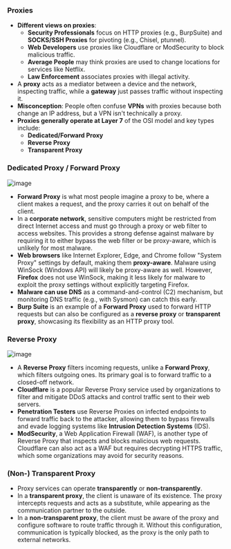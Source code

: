 ### Proxies
- **Different views on proxies**:
    - **Security Professionals** focus on HTTP proxies (e.g., BurpSuite) and **SOCKS/SSH Proxies** for pivoting (e.g., Chisel, ptunnel).
    - **Web Developers** use proxies like Cloudflare or ModSecurity to block malicious traffic.
    - **Average People** may think proxies are used to change locations for services like Netflix.
    - **Law Enforcement** associates proxies with illegal activity.
- A **proxy** acts as a mediator between a device and the network, inspecting traffic, while a **gateway** just passes traffic without inspecting it.
- **Misconception**: People often confuse **VPNs** with proxies because both change an IP address, but a VPN isn't technically a proxy.
- **Proxies generally operate at Layer 7** of the OSI model and key types include:
    - **Dedicated/Forward Proxy**
    - **Reverse Proxy**
    - **Transparent Proxy**



### Dedicated Proxy / Forward Proxy
![image](https://academy.hackthebox.com/storage/modules/34/redesigned/forward_proxy.png)
- **Forward Proxy** is what most people imagine a proxy to be, where a client makes a request, and the proxy carries it out on behalf of the client.
- In a **corporate network**, sensitive computers might be restricted from direct Internet access and must go through a proxy or web filter to access websites. This provides a strong defense against malware by requiring it to either bypass the web filter or be proxy-aware, which is unlikely for most malware.
- **Web browsers** like Internet Explorer, Edge, and Chrome follow "System Proxy" settings by default, making them **proxy-aware**. Malware using WinSock (Windows API) will likely be proxy-aware as well. However, **Firefox** does not use WinSock, making it less likely for malware to exploit the proxy settings without explicitly targeting Firefox.
- **Malware can use DNS** as a command-and-control (C2) mechanism, but monitoring DNS traffic (e.g., with Sysmon) can catch this early.
- **Burp Suite** is an example of a **Forward Proxy** used to forward HTTP requests but can also be configured as a **reverse proxy** or **transparent proxy**, showcasing its flexibility as an HTTP proxy tool.



### Reverse Proxy
![image](https://academy.hackthebox.com/storage/modules/34/redesigned/reverse_proxy.png)
- A **Reverse Proxy** filters incoming requests, unlike a **Forward Proxy**, which filters outgoing ones. Its primary goal is to forward traffic to a closed-off network.
- **Cloudflare** is a popular Reverse Proxy service used by organizations to filter and mitigate DDoS attacks and control traffic sent to their web servers.
- **Penetration Testers** use Reverse Proxies on infected endpoints to forward traffic back to the attacker, allowing them to bypass firewalls and evade logging systems like **Intrusion Detection Systems** (IDS).
- **ModSecurity**, a Web Application Firewall (WAF), is another type of Reverse Proxy that inspects and blocks malicious web requests. Cloudflare can also act as a WAF but requires decrypting HTTPS traffic, which some organizations may avoid for security reasons.



### (Non-) Transparent Proxy
- Proxy services can operate **transparently** or **non-transparently**.
- In a **transparent proxy**, the client is unaware of its existence. The proxy intercepts requests and acts as a substitute, while appearing as the communication partner to the outside.
- In a **non-transparent proxy**, the client must be aware of the proxy and configure software to route traffic through it. Without this configuration, communication is typically blocked, as the proxy is the only path to external networks.